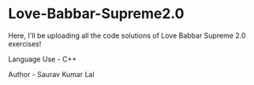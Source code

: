 # Love-Babbar-Supreme2.0

Here, I'll be uploading all the code solutions of Love Babbar Supreme 2.0 exercises!

Language Use - C++

Author - Saurav Kumar Lal